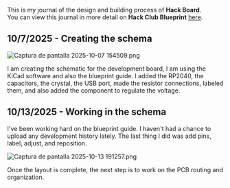 <!--
  ===================    !!READ THIS NOTICE!!   ====================
  DO NOT edit this file manually. Your changes WILL BE OVERWRITTEN!
  This journal is auto generated and updated by Hack Club Blueprint.
  To edit this file, please edit your journal entries on Blueprint.
  ==================================================================
-->

This is my journal of the design and building process of **Hack Board**.  
You can view this journal in more detail on **Hack Club Blueprint** [here](https://blueprint.hackclub.com/projects/295).


## 10/7/2025 - Creating the schema  

![Captura de pantalla 2025-10-07 154509.png](https://blueprint.hackclub.com/user-attachments/blobs/proxy/eyJfcmFpbHMiOnsiZGF0YSI6OTcwLCJwdXIiOiJibG9iX2lkIn19--ee1174ca59c7157b1253f884180159fae8cac7f2/Captura%20de%20pantalla%202025-10-07%20154509.png)

I am creating the schematic for the development board, I am using the KiCad software and also the blueprint guide. I added the RP2040, the capacitors, the crystal, the USB port, made the resistor connections, labeled them, and also added the component to regulate the voltage.  

## 10/13/2025 - Working in the schema  

I've been working hard on the blueprint guide. I haven't had a chance to upload any development history lately. The last thing I did was add pins, label, adjust, and reposition.

![Captura de pantalla 2025-10-13 191257.png](https://blueprint.hackclub.com/user-attachments/blobs/proxy/eyJfcmFpbHMiOnsiZGF0YSI6MjEyMCwicHVyIjoiYmxvYl9pZCJ9fQ==--41cf9f802dfb1fb480920fa503f4f9b86bc52314/Captura%20de%20pantalla%202025-10-13%20191257.png)

Once the layout is complete, the next step is to work on the PCB routing and organization.
  


